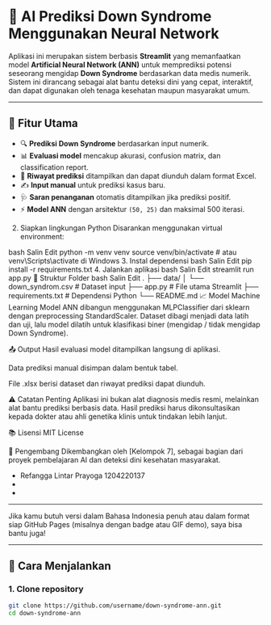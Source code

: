 # 🧠 AI Prediksi Down Syndrome Menggunakan Neural Network

Aplikasi ini merupakan sistem berbasis **Streamlit** yang memanfaatkan model **Artificial Neural Network (ANN)** untuk memprediksi potensi seseorang mengidap **Down Syndrome** berdasarkan data medis numerik. Sistem ini dirancang sebagai alat bantu deteksi dini yang cepat, interaktif, dan dapat digunakan oleh tenaga kesehatan maupun masyarakat umum.

---

## 📌 Fitur Utama

- 🔍 **Prediksi Down Syndrome** berdasarkan input numerik.
- 📊 **Evaluasi model** mencakup akurasi, confusion matrix, dan classification report.
- 🧾 **Riwayat prediksi** ditampilkan dan dapat diunduh dalam format Excel.
- ✍️ **Input manual** untuk prediksi kasus baru.
- 🩺 **Saran penanganan** otomatis ditampilkan jika prediksi positif.
- ⚡ **Model ANN** dengan arsitektur `(50, 25)` dan maksimal 500 iterasi.

2. Siapkan lingkungan Python
Disarankan menggunakan virtual environment:

bash
Salin
Edit
python -m venv venv
source venv/bin/activate   # atau venv\Scripts\activate di Windows
3. Instal dependensi
bash
Salin
Edit
pip install -r requirements.txt
4. Jalankan aplikasi
bash
Salin
Edit
streamlit run app.py
📁 Struktur Folder
bash
Salin
Edit
.
├── data/
│   └── down_syndrom.csv       # Dataset input
├── app.py                     # File utama Streamlit
├── requirements.txt           # Dependensi Python
└── README.md
📈 Model Machine Learning
Model ANN dibangun menggunakan MLPClassifier dari sklearn dengan preprocessing StandardScaler. Dataset dibagi menjadi data latih dan uji, lalu model dilatih untuk klasifikasi biner (mengidap / tidak mengidap Down Syndrome).

📤 Output
Hasil evaluasi model ditampilkan langsung di aplikasi.

Data prediksi manual disimpan dalam bentuk tabel.

File .xlsx berisi dataset dan riwayat prediksi dapat diunduh.

⚠️ Catatan Penting
Aplikasi ini bukan alat diagnosis medis resmi, melainkan alat bantu prediksi berbasis data. Hasil prediksi harus dikonsultasikan kepada dokter atau ahli genetika klinis untuk tindakan lebih lanjut.

📚 Lisensi
MIT License

👤 Pengembang
Dikembangkan oleh [Kelompok 7], sebagai bagian dari proyek pembelajaran AI dan deteksi dini kesehatan masyarakat.
- Refangga Lintar Prayoga 1204220137
-
- 



---

Jika kamu butuh versi dalam Bahasa Indonesia penuh atau dalam format siap GitHub Pages (misalnya dengan badge atau GIF demo), saya bisa bantu juga!





---

## 🚀 Cara Menjalankan

### 1. Clone repository

```bash
git clone https://github.com/username/down-syndrome-ann.git
cd down-syndrome-ann

